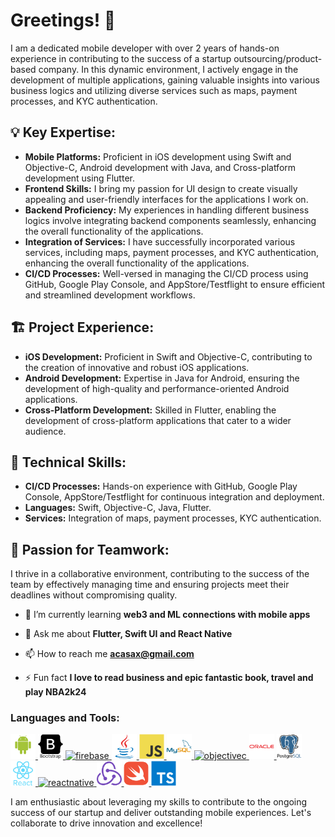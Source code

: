 <h1>Greetings! 👋</h1>
  <p>I am a dedicated mobile developer with over 2 years of hands-on experience in contributing to the success of a startup outsourcing/product-based company. In this dynamic environment, I actively engage in the development of multiple applications, gaining valuable insights into various business logics and utilizing diverse services such as maps, payment processes, and KYC authentication.</p>

  <h2>💡 Key Expertise:</h2>
  <ul>
    <li><strong>Mobile Platforms:</strong> Proficient in iOS development using Swift and Objective-C, Android development with Java, and Cross-platform development using Flutter.</li>
    <li><strong>Frontend Skills:</strong> I bring my passion for UI design to create visually appealing and user-friendly interfaces for the applications I work on.</li>
    <li><strong>Backend Proficiency:</strong> My experiences in handling different business logics involve integrating backend components seamlessly, enhancing the overall functionality of the applications.</li>
    <li><strong>Integration of Services:</strong> I have successfully incorporated various services, including maps, payment processes, and KYC authentication, enhancing the overall functionality of the applications.</li>
    <li><strong>CI/CD Processes:</strong> Well-versed in managing the CI/CD process using GitHub, Google Play Console, and AppStore/Testflight to ensure efficient and streamlined development workflows.</li>
  </ul>

  <h2>🏗️ Project Experience:</h2>
  <ul>
    <li><strong>iOS Development:</strong> Proficient in Swift and Objective-C, contributing to the creation of innovative and robust iOS applications.</li>
    <li><strong>Android Development:</strong> Expertise in Java for Android, ensuring the development of high-quality and performance-oriented Android applications.</li>
    <li><strong>Cross-Platform Development:</strong> Skilled in Flutter, enabling the development of cross-platform applications that cater to a wider audience.</li>
  </ul>

  <h2>🔧 Technical Skills:</h2>
  <ul>
    <li><strong>CI/CD Processes:</strong> Hands-on experience with GitHub, Google Play Console, AppStore/Testflight for continuous integration and deployment.</li>
    <li><strong>Languages:</strong> Swift, Objective-C, Java, Flutter.</li>
    <li><strong>Services:</strong> Integration of maps, payment processes, KYC authentication.</li>
  </ul>

  <h2>🚀 Passion for Teamwork:</h2>
  <p>I thrive in a collaborative environment, contributing to the success of the team by effectively managing time and ensuring projects meet their deadlines without compromising quality.</p>


- 🌱 I’m currently learning **web3 and ML connections with mobile apps**

- 💬 Ask me about **Flutter, Swift UI and React Native**

- 📫 How to reach me **acasax@gmail.com**

- ⚡ Fun fact **I love to read business and epic fantastic book, travel and play NBA2k24**

<p align="left">
</p>

<h3 align="left">Languages and Tools:</h3>
<p align="left"> <a href="https://developer.android.com" target="_blank" rel="noreferrer"> <img src="https://raw.githubusercontent.com/devicons/devicon/master/icons/android/android-original-wordmark.svg" alt="android" width="40" height="40"/> </a> <a href="https://getbootstrap.com" target="_blank" rel="noreferrer"> <img src="https://raw.githubusercontent.com/devicons/devicon/master/icons/bootstrap/bootstrap-plain-wordmark.svg" alt="bootstrap" width="40" height="40"/> </a> <a href="https://firebase.google.com/" target="_blank" rel="noreferrer"> <img src="https://www.vectorlogo.zone/logos/firebase/firebase-icon.svg" alt="firebase" width="40" height="40"/> </a> <a href="https://www.java.com" target="_blank" rel="noreferrer"> <img src="https://raw.githubusercontent.com/devicons/devicon/master/icons/java/java-original.svg" alt="java" width="40" height="40"/> </a> <a href="https://developer.mozilla.org/en-US/docs/Web/JavaScript" target="_blank" rel="noreferrer"> <img src="https://raw.githubusercontent.com/devicons/devicon/master/icons/javascript/javascript-original.svg" alt="javascript" width="40" height="40"/> </a> <a href="https://www.mysql.com/" target="_blank" rel="noreferrer"> <img src="https://raw.githubusercontent.com/devicons/devicon/master/icons/mysql/mysql-original-wordmark.svg" alt="mysql" width="40" height="40"/> </a> <a href="https://developer.apple.com/library/archive/documentation/Cocoa/Conceptual/ProgrammingWithObjectiveC/Introduction/Introduction.html" target="_blank" rel="noreferrer"> <img src="https://www.vectorlogo.zone/logos/apple_objectivec/apple_objectivec-icon.svg" alt="objectivec" width="40" height="40"/> </a> <a href="https://www.oracle.com/" target="_blank" rel="noreferrer"> <img src="https://raw.githubusercontent.com/devicons/devicon/master/icons/oracle/oracle-original.svg" alt="oracle" width="40" height="40"/> </a> <a href="https://www.postgresql.org" target="_blank" rel="noreferrer"> <img src="https://raw.githubusercontent.com/devicons/devicon/master/icons/postgresql/postgresql-original-wordmark.svg" alt="postgresql" width="40" height="40"/> </a> <a href="https://reactjs.org/" target="_blank" rel="noreferrer"> <img src="https://raw.githubusercontent.com/devicons/devicon/master/icons/react/react-original-wordmark.svg" alt="react" width="40" height="40"/> </a> <a href="https://reactnative.dev/" target="_blank" rel="noreferrer"> <img src="https://reactnative.dev/img/header_logo.svg" alt="reactnative" width="40" height="40"/> </a> <a href="https://redux.js.org" target="_blank" rel="noreferrer"> <img src="https://raw.githubusercontent.com/devicons/devicon/master/icons/redux/redux-original.svg" alt="redux" width="40" height="40"/> </a> <a href="https://developer.apple.com/swift/" target="_blank" rel="noreferrer"> <img src="https://raw.githubusercontent.com/devicons/devicon/master/icons/swift/swift-original.svg" alt="swift" width="40" height="40"/> </a> <a href="https://www.typescriptlang.org/" target="_blank" rel="noreferrer"> <img src="https://raw.githubusercontent.com/devicons/devicon/master/icons/typescript/typescript-original.svg" alt="typescript" width="40" height="40"/> </a> </p>

  <p>I am enthusiastic about leveraging my skills to contribute to the ongoing success of our startup and deliver outstanding mobile experiences. Let's collaborate to drive innovation and excellence!</p>

